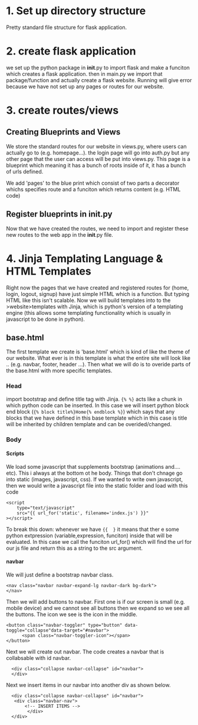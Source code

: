 # 1. Set up directory structure

Pretty standard file structure for flask application. 

# 2. create flask application

we set up the python package in __init__.py to import flask and make a funciton which creates a flask application. then in main.py we import that package/function and actually create a flask website. Running will give error because we have not set up any pages or routes for our website. 

# 3. create routes/views

## Creating Blueprints and Views

We store the standard routes for our website in views.py, where users can actually go to (e.g. homepage...). the login page will go into auth.py but any other page that the user can access will be put into views.py. This page is a blueprint which meaning it has a bunch of roots inside of it, it has a bunch of urls defined.  

We add 'pages' to the blue print which consist of two parts a decorator whichs specifies route and a funciton which returns content (e.g. HTML code)

## Register blueprints in __init__.py

Now that we have created the routes, we need to import and register these new routes to the web app in the __init__.py file. 

# 4. Jinja Templating Language & HTML Templates

Right now the pages that we have created and registered routes for (home, login, logout, signup) have just simple HTML which is a function. But typing HTML like this isn't scalable. Now we will build templates into to the >website>templates with Jinja, which is python's version of a templating engine (this allows some templating functionality which is usually in javascript to be done in python).

## base.html

The first template we create is 'base.html' which is kind of like the theme of our website. What ever is in this template is what the entire site will look like .. (e.g. navbar, footer, header ...). Then what we will do is to overide parts of the base.html with more specific templates. 

### Head 

import bootstrap and define title tag with Jinja. ```{% %}``` acts like a chunk in which python code can be inserted. In this case we will insert python  block end block (```{% block title%}Home{% endblock %}```) which says that any blocks that we have defined in this base template which in this case is title will be inherited by children template and can be overided/changed. 



### Body

#### Scripts

We load some javascript that supplements bootstrap (animations and.... etc). This i always at the bottom ot he body. Things that don't chnage go into static (images, javascript, css).  If we wanted to write own javascript, then we would write a javascript file into the static folder and load with this code 

```   
<script 
    type="text/javascript" 
    src="{{ url_for('static', filename='index.js') }}"
></script>
```

To break this down: whenever we have ``` {{  } ``` it means that ther e some python extpression (variable,expression, funciton) inside that will be evaluated. In this case we call the funciton url_for() which will find the url for our js file and return this as a string to the src argument. 

#### navbar

We will just define a bootstrap navbar class. 

```
<nav class="navbar navbar-expand-lg navbar-dark bg-dark">
</nav>
```

Then we will add buttons to navbar. First one is if our screen is small (e.g. mobile device) and we cannot see all buttons then we expand so we see all the buttons. The icon we see is the icon in the middle.

```
<button class="navbar-toggler" type="button" data-toggle="collapse"data-target="#navbar">
      <span class="navbar-toggler-icon"></span>
</button>
```

Next we will create out navbar. The code creates a navbar that is collabsable with id navbar. 

```
  <div class="collapse navbar-collapse" id="navbar">
  </div>
```

Next we insert items in our navbar into another div as shown below. 

```
  <div class="collapse navbar-collapse" id="navbar">
   <div class="navbar-nav">
       <!-- INSERT ITEMS -->
        </div>
  </div>
```

